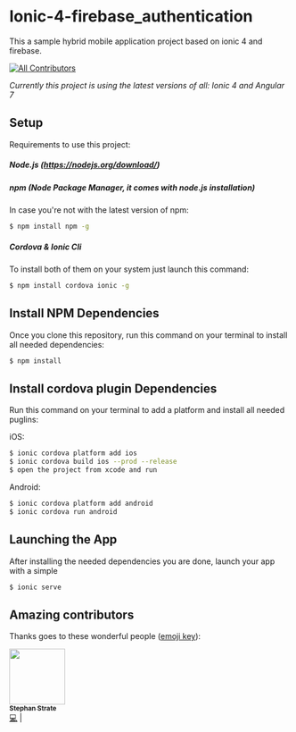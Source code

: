 # Ionic-4-firebase_authentication
This a sample hybrid mobile application project based on ionic 4 and firebase.

[![All Contributors](https://img.shields.io/badge/all_contributors-1-orange.svg?style=flat-square)](#contributors)

_Currently this project is using the latest versions of all: Ionic 4 and Angular 7_

## Setup

Requirements to use this project:

##### Node.js (https://nodejs.org/download/)

##### npm (Node Package Manager, it comes with node.js installation)
In case you're not with the latest version of npm:
```sh
$ npm install npm -g
```

##### Cordova & Ionic Cli
To install both of them on your system just launch this command:
```sh
$ npm install cordova ionic -g
```

## Install NPM Dependencies
Once you clone this repository, run this command on your terminal to install all needed dependencies:
```sh
$ npm install
```

## Install cordova plugin Dependencies
Run this command on your terminal to add a platform and install all needed puglins:

iOS:
```sh
$ ionic cordova platform add ios
$ ionic cordova build ios --prod --release
$ open the project from xcode and run
```

Android:
```sh
$ ionic cordova platform add android
$ ionic cordova run android
```
## Launching the App
After installing the needed dependencies you are done, launch your app with a simple
```sh
$ ionic serve
```

## Amazing contributors

Thanks goes to these wonderful people ([emoji key](https://github.com/kentcdodds/all-contributors#emoji-key)):

<!-- ALL-CONTRIBUTORS-LIST:START - Do not remove or modify this section -->
[<img src="https://avatars3.githubusercontent.com/u/37896307?v=4" width="100px;"/><br /><sub><b>Stephan Strate</b></sub>](https://www.linkedin.com/in/kasun-gamage95/)<br />[💻](https://github.com/KasunGamage/Ionic-4-firebase_authentication/commits?author=Kasun-Gamage "Code") |
<!-- ALL-CONTRIBUTORS-LIST:END -->
